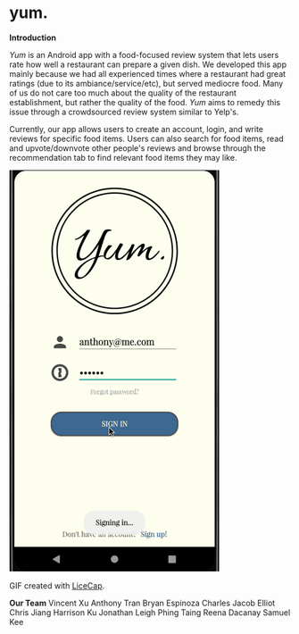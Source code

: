 # yum.
**Introduction**

*Yum* is an Android app with a food-focused review system that lets users rate how well a restaurant can prepare a given dish. We developed this app mainly because we had all experienced times where a restaurant had great ratings (due to its ambiance/service/etc), but served mediocre food. Many of us do not care too much about the quality of the restaurant establishment, but rather the quality of the food. *Yum* aims to remedy this issue through a crowdsourced review system similar to Yelp's.

Currently, our app allows users to create an account, login, and write reviews for specific food items. Users can also search for food items, read and upvote/downvote other people's reviews and browse through the recommendation tab to find relevant food items they may like.

<img src='demo.gif' title='Video Walkthrough' width='' alt='Video Walkthrough' />

GIF created with [LiceCap](http://www.cockos.com/licecap/).

**Our Team**
Vincent Xu
Anthony Tran
Bryan Espinoza
Charles Jacob Elliot
Chris Jiang
Harrison Ku
Jonathan Leigh
Phing Taing
Reena Dacanay
Samuel Kee
